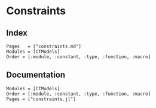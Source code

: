 # Constraints

## Index

```@index
Pages   = ["constraints.md"]
Modules = [CTModels]
Order = [:module, :constant, :type, :function, :macro]
```

## Documentation

```@autodocs
Modules = [CTModels]
Order = [:module, :constant, :type, :function, :macro]
Pages = ["constraints.jl"]
```